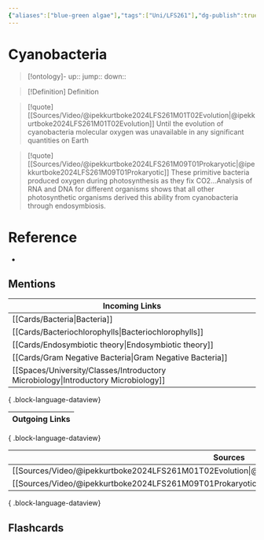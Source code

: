 ```yaml
---
{"aliases":["blue-green algae"],"tags":["Uni/LFS261"],"dg-publish":true,"permalink":"/cards/cyanobacteria/","dgPassFrontmatter":true}
---
```


# Cyanobacteria

> [!ontology]-
> up:: 
> jump:: 
> down:: 

> [!Definition] Definition

> [!quote] [[Sources/Video/@ipekkurtboke2024LFS261M01T02Evolution\|@ipekkurtboke2024LFS261M01T02Evolution]]
> Until the evolution of cyanobacteria molecular oxygen was unavailable in any significant quantities on Earth

> [!quote] [[Sources/Video/@ipekkurtboke2024LFS261M09T01Prokaryotic\|@ipekkurtboke2024LFS261M09T01Prokaryotic]]
> These primitive bacteria produced oxygen during photosynthesis as they fix CO2...Analysis of RNA and DNA for different organisms shows that all other photosynthetic organisms derived this ability from cyanobacteria through endosymbiosis.

# Reference

- 

## Mentions

| Incoming Links                                                                        |
| ------------------------------------------------------------------------------------- |
| [[Cards/Bacteria\|Bacteria]]                                                       |
| [[Cards/Bacteriochlorophylls\|Bacteriochlorophylls]]                               |
| [[Cards/Endosymbiotic theory\|Endosymbiotic theory]]                               |
| [[Cards/Gram Negative Bacteria\|Gram Negative Bacteria]]                           |
| [[Spaces/University/Classes/Introductory Microbiology\|Introductory Microbiology]] |

{ .block-language-dataview}

| Outgoing Links |
| -------------- |

{ .block-language-dataview}

| Sources                                                                                                 |
| ------------------------------------------------------------------------------------------------------- |
| [[Sources/Video/@ipekkurtboke2024LFS261M01T02Evolution\|@ipekkurtboke2024LFS261M01T02Evolution]]     |
| [[Sources/Video/@ipekkurtboke2024LFS261M09T01Prokaryotic\|@ipekkurtboke2024LFS261M09T01Prokaryotic]] |

{ .block-language-dataview}

## Flashcards